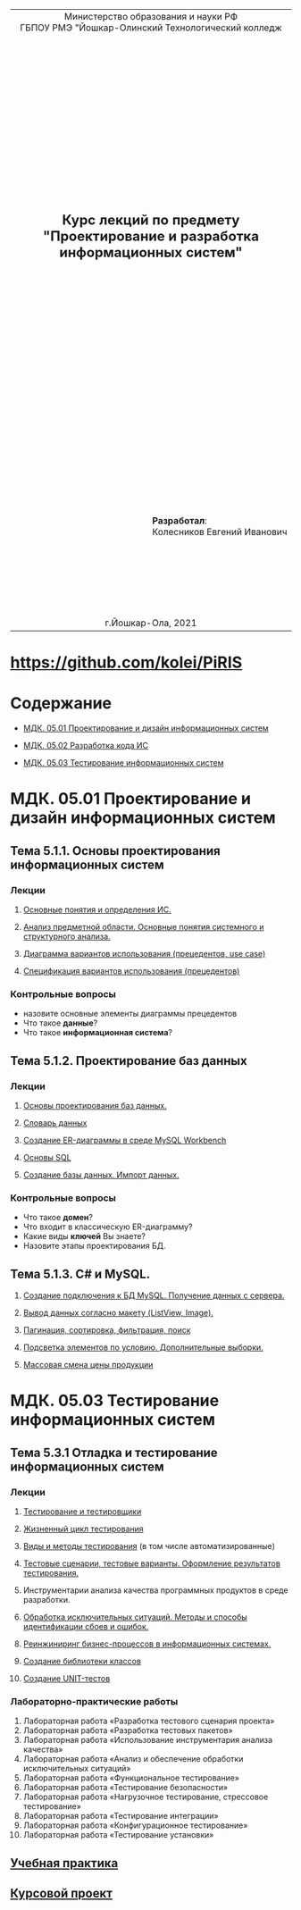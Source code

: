<table style="width: 100%;">
  <tr>
    <td style="text-align: center; border: none;"> 
        Министерство образования и науки РФ <br/>
        ГБПОУ РМЭ "Йошкар-Олинский Технологический колледж 
    </td>
  </tr>
  <tr>
    <td style="text-align: center; border: none; height: 45em;">
        <h2>
            Курс лекций по предмету <br/>
            "Проектирование и разработка информационных систем"
        <h2>
    </td>
  </tr>
  <tr>
    <td style="text-align: right; border: none; height: 20em;">
        <div style="float: right;" align="left">
            <b>Разработал</b>: <br/>
            Колесников Евгений Иванович
        </div>
    </td>
  </tr>
  <tr>
    <td style="text-align: center; border: none; height: 1em;">
        г.Йошкар-Ола, 2021
    </td>
  </tr>
</table>

<div style="page-break-after: always;"></div>

# https://github.com/kolei/PiRIS

# Содержание

<!-- 

TODO

https://dev.mysql.com/downloads/windows/installer/8.0.html

- ERD
- SQL: основы, триггеры, представления
- импорт данных
- сервер АПИ на PHP
- сетевые запросы C#, Kotlin (встроенными средствами)

- Паттерны для новичков: MVC vs MVP vs MVVM https://habr.com/ru/post/215605/

- что-то про интеграционное тестирование https://pozitivmag.ru/aksessuary/vidy-testirovaniya-i-podhody-k-ih-primeneniyu-integracionnoe/


https://docs.microsoft.com/ru-ru/visualstudio/test/isolating-code-under-test-with-microsoft-fakes?view=vs-2019

https://habr.com/ru/post/151185/

http://sergeyteplyakov.blogspot.com/2014/01/microsoft-fakes-state-verification.html

 -->

* [МДК. 05.01 Проектирование и дизайн информационных систем](#МДК-0501-Проектирование-и-дизайн-информационных-систем)

* [МДК. 05.02 Разработка кода ИС](#МДК-0502-Разработка-кода-ИС)

* [МДК. 05.03 Тестирование информационных систем](#МДК-0503-Тестирование-информационных-систем)

# МДК. 05.01 Проектирование и дизайн информационных систем

<!-- 56+92=148, 34+72=106 -->

## Тема 5.1.1. Основы проектирования информационных систем

<!-- https://sites.google.com/site/anisimovkhv/learning/pris/lecture -->

### Лекции

1. [Основные понятия и определения ИС.](articles/5_1_1_1_intro2.md)
    
2. [Анализ предметной области. Основные понятия системного и структурного анализа.](articles/5_1_1_4_analiz.md)

3. [Диаграмма вариантов использования (прецедентов, use case)](articles/5_1_1_10_uml_use_case.md)

4. [Спецификация вариантов использования (прецедентов)](articles/5_1_1_10_uml_uc_spec.md)

### Контрольные вопросы

* назовите основные элементы диаграммы прецедентов
* Что такое **данные**?
* Что такое **информационная система**?

## Тема 5.1.2. Проектирование баз данных

### Лекции

1. [Основы проектирования баз данных.](articles/5_1_1_1_erd2.md)

2. [Словарь данных](articles/5_1_1_1_data_dictionary.md)

3. [Создание ER-диаграммы в среде MySQL Workbench](articles/5_1_1_1_erd_workbench.md)

4. [Основы SQL](./articles/sql_for_beginner.md)

<!-- 
В "основы" добавить 
- count и функции работы со временем (between)  
- UPDATE, DELETE 
-->

5. [Создание базы данных. Импорт данных.](./articles/sql_import.md)

### Контрольные вопросы

* Что такое **домен**?
* Что входит в классическую ER-диаграмму?
* Какие виды **ключей** Вы знаете?
* Назовите этапы проектирования БД.

## Тема 5.1.3. C# и MySQL.

1. [Создание подключения к БД MySQL. Получение данных с сервера.](./articles/cs_mysql_connection2.md)

2. [Вывод данных согласно макету (ListView, Image).](./articles/cs_layout.md)

3. [Пагинация, сортировка, фильтрация, поиск](./articles/cs_pagination.md)

4. [Подсветка элементов по условию. Дополнительные выборки.](./articles/cs_coloring.md)

5. [Массовая смена цены продукции](./articles/cs_min_sum_for_agent.md)

<!--

https://office-menu.ru/uroki-sql Уроки SQL

2. [Жизненный цикл информационных систем.](articles/5_1_1_2_lifecycle.md)

[4+0 => 8+0]: _

3. [Организация и методы сбора информации.](articles/5_1_1_3_get_info.md)


[4+0 => 12+0]: _


[4+0 => 16+0]: _

5. [Постановка задачи обработки информации. Основные виды, алгоритмы и процедуры обработки информации, модели и методы решения задач обработки информации.](articles/5_1_1_5_obr_inf.md)

[6+0 => 22+0]: _

6. [Основные модели построения информационных систем, их структура, особенности и области применения.](articles/5_1_1_6_models.md)

[6+0 => 28+0]: _

7. [Сервисно - ориентированные архитектуры. Анализ интересов клиента. Выбор вариантов решений](articles/5_1_1_7_soa.md)

[4+0 => 32+0]: _

8. [Методы и средства проектирования информационных систем.](articles/5_1_1_8_methods.md)

[4+0 => 36+0]: _

9. [Case-средства для моделирования деловых процессов (бизнес-процессов).](articles/5_1_1_9_case.md)

[4+0 => 40+0]: _

[Инструментальная среда – структура, интерфейс, элементы управления.]: //TODO

[Принципы построения модели IDEF0: контекстная диаграмма, субъект моделирования, цель и точка зрения.]: ВМЕСТО_ЭТОГО_UML

[Диаграммы IDEF0: диаграммы декомпозиции, диаграммы дерева узлов, диаграммы только для экспозиции (FEO).]: ВМЕСТО_ЭТОГО_UML

[Работы (Activity). Стрелки (Arrow). Туннелирование стрелок. Нумерация работ и диаграмм. Каркас диаграммы.]: ВМЕСТО_ЭТОГО_UML

[Слияние и расщепление моделей.]: ВМЕСТО_ЭТОГО_UML

10. [Проектирование информационных систем на основе унифицированного языка моделирования UML](articles/5_1_1_10_uml.md)

[4+0 => 44+0]: ВМЕСТО_IDEF


[4+0 => 48+0]: ВМЕСТО_IDEF

11. UML. Диаграмма последовательности

[4+0 => 52+0]: ВМЕСТО_IDEF


[4+0 => 56+0]: ВМЕСТО_IDEF

11. [Особенности информационного, программного и технического обеспечения различных видов информационных систем. Экспертные системы. Системы реального времени](articles/5_1_1_11.md)

[6+0 => 62+0]: _

12. [Оценка экономической эффективности информационной системы. Стоимостная оценка проекта. Классификация типов оценок стоимости: оценка порядка величины, концептуальная оценка, предварительная оценка, окончательная оценка, контрольная оценка.](articles/5_1_1_12.md)

[8+0 => 70+0]: _

13. [Основные процессы управления проектом. Средства управления проектами](articles/5_1_1_13.md)

[4+0 => 74+0]: _

### Лабораторные

1. Практическая работа «Анализ предметной области различными методами: контент-анализ, вебометрический анализ, анализ ситуаций, моделирование и др.»
2. Практическая работа «Изучение устройств автоматизированного сбора информации»
3. Практическая работа «Оценка экономической эффективности информационной системы»
4. Практическая работа «Разработка модели архитектуры информационной системы»
Дополнительно для квалификаций " Специалист по информационным системам" и "Разработчик web и мультимедийных приложений":
5. Практическая работа «Обоснование выбора средств проектирования информационной системы»
Дополнительно для квалификаций " Специалист по информационным системам" и "Разработчик web и мультимедийных приложений": 
6. Практическая работа «Описание бизнес-процессов заданной предметной области»

## Тема 5.1.2. Система обеспечения качества информационных систем

### Лекции

1. [Основные понятия качества информационной системы. Национальный стандарт обеспечения качества автоматизированных информационных систем](articles/5_1_2_1.md)

[не дописано про госты]: _

[https://sites.google.com/site/anisimovkhv/learning/pris/lecture/tema1#p12]: _

[4+0 => 78+0]: _

2. Международная система стандартизации и сертификации качества продукции. Стандарты группы ISO.

[4+0 => 82+0]: _

3. Методы контроля качества в информационных системах. Особенности контроля в различных видах систем

[4+0 => 86+0]: _

4. Автоматизация систем управления качеством разработки.

[4+0 => 90+0]: _

5. [Обеспечение безопасности функционирования информационных систем](articles/5_1_2_5.md)

[4+0 => 94+0]: _

6. Стратегия развития бизнес-процессов. Критерии оценивания предметной области и методы определения стратегии развития бизнес-процессов. Модернизация в информационных системах

[6+0 => 100+0]: _

### Лабораторные
1. Практическая работа «Построение модели управления качеством процесса изучения модуля «Проектирование и разработка информационных систем»»
Дополнительно для квалификаций "Специалист по информационным системам" и "Разработчик web и мультимедийных приложений": 
2. Практическая работа «Реинжиниринг методом интеграции»
3. Практическая работа «Разработка требований безопасности информационной системы»
Дополнительно для квалификаций "Специалист по информационным системам" и "Разработчик web и мультимедийных приложений": 
4. Практическая работа «Реинжиниринг бизнес-процессов методом горизонтального и/или вертикального сжатия»


## Тема 5.1.3. Разработка документации информационных систем

### Лекции

1. Перечень и комплектность документов на информационные системы согласно ЕСПД и ЕСКД. Задачи документирования.

[4+0 => 104+0]: _

2. Предпроектная стадия разработки. Техническое задание на разработку: основные разделы.

[4+0 => 108+0]: _

3. Построение и оптимизация сетевого графика.

[4+0 => 112+0]: _

4. Проектная документация. Техническая документация. Отчетная документация

[6+0 => 118+0]: _

5. [Пользовательская документация.](./articles/5_1_3_5.md) Маркетинговая документация. 

[4+0 => 122+0]: _

6. Самодокументирующиеся программы. 

[4+0 => 126+0]: _

7. Назначение, виды и оформление сертификатов.

[4+0 => 130+0]: _

### Лабораторные
1. Практическая работа «Проектирование спецификации информационной системы индивидуальному заданию» 
2. Практическая работа «Разработка общего функционального описания программного средства по индивидуальному заданию»
3. Практическая работа «Разработка руководства по инсталляции программного средства по индивидуальному заданию»
4. Практическая работа «Разработка руководства пользователя программного средства по индивидуальному заданию»
5. Лабораторная работа «Изучение средств автоматизированного документирования»

# МДК. 05.02 Разработка кода ИС

## Работа с БД

1. [Знакомство с SQL](https://github.com/kolei/yotc/blob/master/articles/sql_for_beginner.md)
-->

<!--  
ERD,
импорт данных 
дописать про update, delete -->

# МДК. 05.03 Тестирование информационных систем

[46+24]: ФГОС

## Тема 5.3.1 Отладка и тестирование информационных систем

### Лекции

1. [Тестирование и тестировщики](articles/5_3_1_1_intro.md)

[6+0]: тут_ещё_вспомнаем_про_библиотеку_классов

2. [Жизненный цикл тестирования](articles/5_3_1_2_lifecycle.md)

[6(12)+0]: большой_объем

3. [Виды и методы тестирования](articles/5_3_1_3_vidy.md) (в том числе автоматизированные)

4. [Тестовые сценарии, тестовые варианты. Оформление результатов тестирования.](articles/5_3_1_4_testcase.md)

<!-- [(+12)]: _ -->

5. Инструментарии анализа качества программных продуктов в среде разработки.

6. [Обработка исключительных ситуаций. Методы и способы идентификации сбоев и ошибок.](articles/5_3_1_6_exceptions.md)

[7. Выявление ошибок системных компонентов. - по ФГОС, но не представляю что давать]: _

8. [Реинжиниринг бизнес-процессов в информационных системах.](articles/5_3_1_8_reengeniring.md)

9. [Создание библиотеки классов](articles/5_3_1_9_classlib.md)

10. [Создание UNIT-тестов](./articles/5_3_1_10_unit_test.md)

### Лабораторнo-практические работы
1. Лабораторная работа «Разработка тестового сценария проекта»
2. Лабораторная работа «Разработка тестовых пакетов»
3. Лабораторная работа «Использование инструментария анализа качества»
4. Лабораторная работа «Анализ и обеспечение обработки исключительных ситуаций»
5. Лабораторная работа «Функциональное тестирование»
6. Лабораторная работа «Тестирование безопасности»
7. Лабораторная работа «Нагрузочное тестирование, стрессовое тестирование»
8. Лабораторная работа «Тестирование интеграции»
9. Лабораторная работа «Конфигурационное тестирование»
10. Лабораторная работа «Тестирование установки»


## [Учебная практика](articles/praktika_I.md)

## [Курсовой проект](articles/kp2.md)

<!-- ПООП

Раздел 1. Технологии проектирования и дизайн информационных систем

Тема 5.1.1. Основы проектирования информационных систем

Содержание 

    1. Основные понятия и определения ИС. Жизненный цикл информационных систем

    2. Организация и методы сбора информации. Анализ предметной области. Основные понятия системного и структурного анализа.

    3. Постановка задачи обработки информации. Основные виды, алгоритмы и процедуры обработки информации, модели и методы решения задач обработки информации.

    4. Основные модели построения информационных систем, их структура, особенности и области применения.

    5. Сервисно - ориентированные архитектуры. Анализ интересов клиента. Выбор вариантов решений

    6. Методы и средства проектирования информационных систем. Case-средства для моделирования деловых процессов (бизнес-процессов). Инструментальная среда –структура, интерфейс, элементы управления.

    7. Принципы построения модели IDEF0: контекстная диаграмма, субъект моделирования, цель и точка зрения. 

    8. Диаграммы IDEF0: диаграммы декомпозиции, диаграммы дерева узлов, диаграммы только для экспозиции (FEO). 

    9. Работы (Activity). Стрелки (Arrow). Туннелирование стрелок. Нумерация работ и диаграмм. Каркас диаграммы.

    10. Слияние и расщепление моделей.

    11. Особенности информационного, программного и технического обеспечения различных видов информационных систем. Экспертные системы. Системы реального времени

    12. Оценка экономической эффективности информационной системы. Стоимостная оценка проекта. Классификация типов оценок стоимости: оценка порядка величины, концептуальная оценка, предварительная оценка, окончательная оценка, контрольная оценка.

    13. Основные процессы управления проектом. Средства управления проектами

В том числе практических занятий и лабораторных работ 

    1. Практическая работа «Анализ предметной области различными методами: контент-анализ, вебометрический анализ, анализ ситуаций, моделирование и др.»

    2. Практическая работа «Изучение устройств автоматизированного сбора информации»

    3. Практическая работа «Оценка экономической эффективности информационной системы»

    4. Практическая работа «Разработка модели архитектуры информационной системы»

    5. Практическая работа «Обоснование выбора средств проектирования информационной системы»

    6. Практическая работа «Описание бизнес-процессов заданной предметной области»

Тема 5.1.2. Система обеспечения качества информационных систем
Содержание 

    1. Основные понятия качества информационной системы. Национальный стандарт обеспечения качества автоматизированных информационных систем.

    2. Международная система стандартизации и сертификации качества продукции. Стандарты группы ISO.

    3. Методы контроля качества в информационных системах. Особенности контроля в различных видах систем

    4. Автоматизация систем управления качеством разработки.

    5. Обеспечение безопасности функционирования информационных систем

    6. Стратегия развития бизнес-процессов. Критерии оценивания предметной области и методы определения стратегии развития бизнес-процессов. Модернизация в информационных системах

В том числе практических занятий и лабораторных работ

    1. Практическая работа «Построение модели управления качеством процесса изучения модуля «Проектирование и разработка информационных систем»»

    2. Практическая работа «Реинжиниринг методом интеграции»

    3. Практическая работа «Разработка требований безопасности информационной системы»

    4. Практическая работа «Реинжиниринг бизнес-процессов методом горизонтального и/или вертикального сжатия»

Тема 5.1.3. Разработка документации информационных систем
Содержание

    1. Перечень и комплектность документов на информационные системы согласно ЕСПД и ЕСКД. Задачи документирования

    2. Предпроектная стадия разработки. Техническое задание на разработку: основные разделы. 

    3. Построение и оптимизация сетевого графика.

    4. Проектная документация. Техническая документация. Отчетная документация

    5. Пользовательская документация. Маркетинговая документация

    6. Самодокументирующиеся программы. 

    7. Назначение, виды и оформление сертификатов.

В том числе практических занятий и лабораторных работ

    1. Практическая работа «Проектирование спецификации информационной системы индивидуальному заданию» 

    2. Практическая работа «Разработка общего функционального описания программного средства по индивидуальному заданию»

    3. Практическая работа «Разработка руководства по инсталляции программного средства по индивидуальному заданию»

    4. Практическая работа «Разработка руководства пользователя программного средства по индивидуальному заданию»

    5. Лабораторная работа «Изучение средств автоматизированного документирования»


МДК. 05.03 Тестирование информационных систем
Тема 5.3.1. Отладка и тестирование информационных систем
Содержание 

    1. Организация тестирования в команде разработчиков

    2. Виды и методы тестирования (в том числе автоматизированные)

    3. Тестовые сценарии, тестовые варианты. Оформление результатов тестирования

    4. Инструментарии анализа качества программных продуктов в среде разработке. 

    5. Обработка исключительных ситуаций. Методы и способы идентификации сбоев и ошибок. 

    6. Выявление ошибок системных компонентов. 

    7. Реинжиниринг бизнес-процессов в информационных системах. 

В том числе практических занятий и лабораторных работ

    1. Лабораторная работа «Разработка тестового сценария проекта»

    2. Лабораторная работа «Разработка тестовых пакетов»

    3. Лабораторная работа «Использование инструментария анализа качества»

    4. Лабораторная работа «Анализ и обеспечение обработки исключительных ситуаций»

    5. Лабораторная работа «Функциональное тестирование»

    6. Лабораторная работа «Тестирование безопасности»

    7. Лабораторная работа «Нагрузочное тестирование, стрессовое тестирование»

    8. Лабораторная работа «Тестирование интеграции»

    9. Лабораторная работа «Конфигурационное тестирование»

    10. Лабораторная работа «Тестирование установки»

 -->